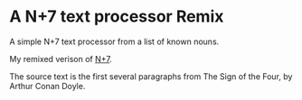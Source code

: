 # A N+7 text processor Remix

A simple N+7 text processor from a list of known nouns.

My remixed verison of [N+7](https://transparent-fuzzy-sprout.glitch.me/).

The source text is the first several paragraphs from The Sign of the Four, by Arthur Conan Doyle.
